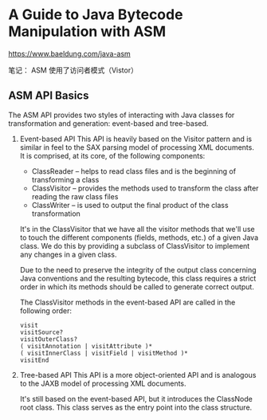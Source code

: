 # A Guide to Java Bytecode Manipulation with ASM
https://www.baeldung.com/java-asm

笔记：
ASM 使用了访问者模式（Vistor）

## ASM API Basics
The ASM API provides two styles of interacting with Java classes for transformation and generation: event-based and tree-based.

1. Event-based API
    This API is heavily based on the Visitor pattern and is similar in feel to the SAX parsing model of processing XML documents. 
    It is comprised, at its core, of the following components:

    - ClassReader – helps to read class files and is the beginning of transforming a class
    - ClassVisitor – provides the methods used to transform the class after reading the raw class files
    - ClassWriter – is used to output the final product of the class transformation

    It's in the ClassVisitor that we have all the visitor methods that we'll use to touch 
    the different components (fields, methods, etc.) of a given Java class. 
    We do this by providing a subclass of ClassVisitor to implement any changes in a given class.
    
    Due to the need to preserve the integrity of the output class concerning Java conventions and the resulting bytecode, this class requires a strict order in which its methods should be called to generate correct output.
    
    The ClassVisitor methods in the event-based API are called in the following order:
    
    ```
    visit
    visitSource?
    visitOuterClass?
    ( visitAnnotation | visitAttribute )*
    ( visitInnerClass | visitField | visitMethod )*
    visitEnd
    ```

2. Tree-based API
    This API is a more object-oriented API and is analogous to the JAXB model of processing XML documents.
    
    It's still based on the event-based API, but it introduces the ClassNode root class. 
    This class serves as the entry point into the class structure.

